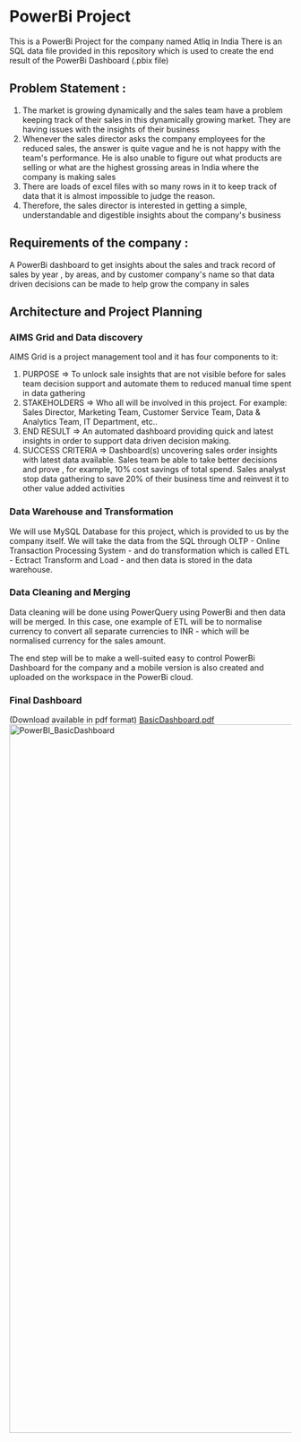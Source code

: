 # PowerBi Project
This is a PowerBi Project for the company named Atliq in India
There is an SQL data file provided in this repository which is used to create the end result of the PowerBi Dashboard (.pbix file)

## Problem Statement :

  1. The market is growing dynamically and the sales team have a problem keeping track of their sales in this dynamically growing market. They are having issues with the insights of their business
  2. Whenever the sales director asks the company employees for the reduced sales, the answer is quite vague and he is not happy with the team's performance. He is also unable to figure out what products are selling or what are the highest grossing areas in India where the company is making sales
  3. There are loads of excel files with so many rows in it to keep track of data that it is almost impossible to judge the reason.
  4. Therefore, the sales director is interested in getting a simple, understandable and digestible insights about the company's business


## Requirements of the company :

A PowerBi dashboard to get insights about the sales and track record of sales by year , by areas, and by customer company's name so that data driven decisions can be made to help grow the company in sales

## Architecture and Project Planning

### AIMS Grid and Data discovery
AIMS Grid is a project management tool and it has four components to it:
  1. PURPOSE => To unlock sale insights that are not visible before for sales team decision support and automate them to reduced manual time spent in data gathering
  2. STAKEHOLDERS => Who all will be involved in this project. For example: Sales Director, Marketing Team, Customer Service Team, Data & Analytics Team, IT Department, etc..
  3. END RESULT => An automated dashboard providing quick and latest insights in order to support data driven decision making.
  4. SUCCESS CRITERIA => Dashboard(s) uncovering sales order insights with latest data available. Sales team be able to take better decisions and prove , for example, 10% cost savings of total spend. Sales analyst stop data gathering to save 20% of their business time and reinvest it to other value added activities

### Data Warehouse and Transformation
We will use MySQL Database for this project, which is provided to us by the company itself. We will take the data from the SQL through OLTP - Online Transaction Processing System - and do transformation which is called ETL - Ectract Transform and Load - and then data is stored in the data warehouse.

### Data Cleaning and Merging
Data cleaning will be done using PowerQuery using PowerBi and then data will be merged. 
In this case, one example of ETL will be to normalise currency to convert all separate currencies to INR - which will be normalised currency for the sales amount.

The end step will be to make a well-suited easy to control PowerBi Dashboard for the company and a mobile version is also created and uploaded on the workspace in the PowerBi cloud.

### Final Dashboard 

(Download available in pdf format)
[BasicDashboard.pdf](https://github.com/alokiksingh1/PowerBI_Proj/files/15299690/BasicDashboard.pdf)
<img width="1265" alt="PowerBI_BasicDashboard" src="https://github.com/alokiksingh1/PowerBI_Proj/assets/101609750/25c93ade-87f5-4685-8647-d225e7564a47">
